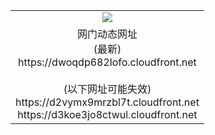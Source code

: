 ﻿<table>
  <tr></tr>
  <tr><td colspan=2 align=center><img src="https://dwoqdp682lofo.cloudfront.net/Up/oGate.jpg" /></td></tr>
  <tr><td colspan=2 align=center>网门动态网址<br/>(最新)
<br>https://dwoqdp682lofo.cloudfront.net
<br/><br/>(以下网址可能失效)
<br>https://d2vymx9mrzbl7t.cloudfront.net
<br>https://d3koe3jo8ctwul.cloudfront.net
    </td>
  </tr>
</table>
